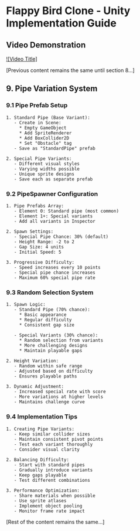 # Flappy Bird Clone - Unity Implementation Guide

## Video Demonstration

[![Video Title]](https://github.com/handi425/unity_flappy_bird/blob/main/2025-01-21%2000-21-05.mp4)

[Previous content remains the same until section 8...]

## 9. Pipe Variation System

### 9.1 Pipe Prefab Setup
```
1. Standard Pipe (Base Variant):
   - Create in Scene:
     * Empty GameObject
     * Add SpriteRenderer
     * Add BoxCollider2D
     * Set "Obstacle" tag
   - Save as "StandardPipe" prefab

2. Special Pipe Variants:
   - Different visual styles
   - Varying widths possible
   - Unique sprite designs
   - Save each as separate prefab
```

### 9.2 PipeSpawner Configuration
```
1. Pipe Prefabs Array:
   - Element 0: Standard pipe (most common)
   - Element 1+: Special variants
   - Add all variants in Inspector

2. Spawn Settings:
   - Special Pipe Chance: 30% (default)
   - Height Range: -2 to 2
   - Gap Size: 4 units
   - Initial Speed: 5

3. Progressive Difficulty:
   - Speed increases every 10 points
   - Special pipe chance increases
   - Maximum 60% special pipe rate
```

### 9.3 Random Selection System
```
1. Spawn Logic:
   - Standard Pipe (70% chance):
     * Basic appearance
     * Regular difficulty
     * Consistent gap size

   - Special Variants (30% chance):
     * Random selection from variants
     * More challenging designs
     * Maintain playable gaps

2. Height Variation:
   - Random within safe range
   - Adjusted based on difficulty
   - Ensures playable paths

3. Dynamic Adjustment:
   - Increased special rate with score
   - More variations at higher levels
   - Maintains challenge curve
```

### 9.4 Implementation Tips
```
1. Creating Pipe Variants:
   - Keep similar collider sizes
   - Maintain consistent pivot points
   - Test each variant thoroughly
   - Consider visual clarity

2. Balancing Difficulty:
   - Start with standard pipes
   - Gradually introduce variants
   - Keep gaps playable
   - Test different combinations

3. Performance Optimization:
   - Share materials when possible
   - Use sprite atlases
   - Implement object pooling
   - Monitor frame rate impact
```

[Rest of the content remains the same...]

